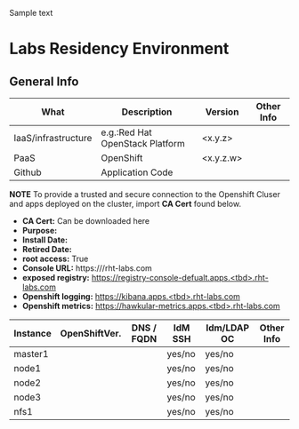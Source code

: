Sample text

# Labs Residency Environment
<tbd>

## General Info
| What  |Description          | Version  | Other Info |
|-------|---------------------|----------|------------|
| IaaS/infrastructure | e.g.:Red Hat OpenStack Platform | <x.y.z> | <tbd> |
| PaaS | OpenShift | <x.y.z.w> | <tbd> |
| Github | Application Code | <tbd> | <tbd> |

**NOTE** To provide a trusted and secure connection to the Openshift Cluser and apps deployed on the cluster, import **CA Cert** found below.
- **CA Cert:** Can be downloaded here
- **Purpose:** <tbd>
- **Install Date:** <tbd>
- **Retired Date:** <tbd>
- **root access:** True
- **Console URL:** https://<tbd>/rht-labs.com
- **exposed registry:** https://registry-console-defualt.apps.<tbd>.rht-labs.com
- **Openshift logging:** https://kibana.apps.<tbd>.rht-labs.com
- **Openshift metrics:** https://hawkular-metrics.apps.<tbd>.rht-labs.com

|Instance | OpenShiftVer. | DNS / FQDN | IdM SSH | Idm/LDAP OC | Other Info |
|---------|---------------|------------|---------|-------------|------------|
| master1 | <tbd> | <tbd> | yes/no | yes/no | <tbd> |
| node1 | <tbd> | <tbd> | yes/no | yes/no | <tbd> |
| node2 | <tbd> | <tbd> | yes/no | yes/no | <tbd> |
| node3 | <tbd> | <tbd> | yes/no | yes/no | <tbd> |
| nfs1 | <tbd> | <tbd> | yes/no | yes/no | <tbd> |


